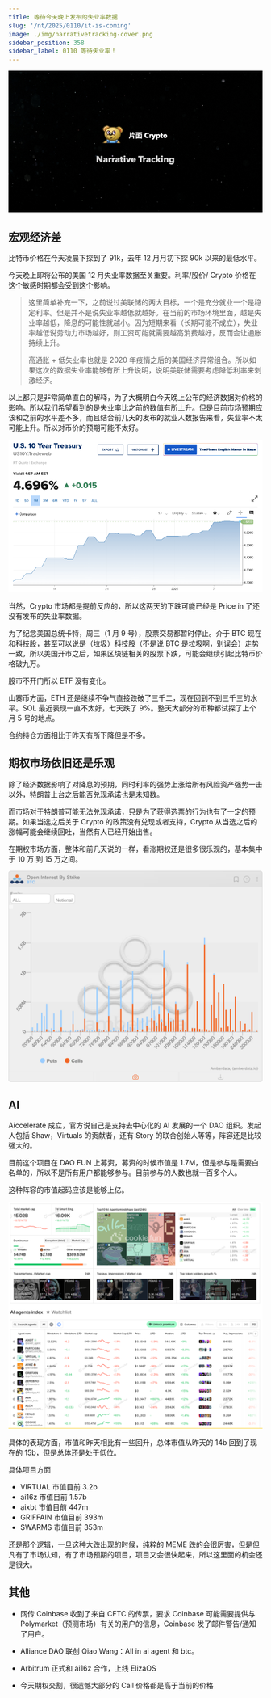 ```yaml
---
title: 等待今天晚上发布的失业率数据
slug: '/nt/2025/0110/it-is-coming'
image: ./img/narrativetracking-cover.png
sidebar_position: 358
sidebar_label: 0110 等待失业率！
---
```


![Narrative Tracking](./img/narrativetracking-cover.png "Narrative Tracking")

## 宏观经济差

比特币价格在今天凌晨下探到了 91k，去年 12 月月初下探 90k 以来的最低水平。

今天晚上即将公布的美国 12 月失业率数据至关重要。利率/股价/ Crypto 价格在这个敏感时期都会受到这个影响。

> 这里简单补充一下，之前说过美联储的两大目标，一个是充分就业一个是稳定利率。但是并不是说失业率越低就越好。在当前的市场环境里面，越是失业率越低，降息的可能性就越小。因为短期来看（长期可能不成立），失业率越低说劳动力市场越好，则工资可能就需要越高消费越好，反而会让通胀持续上升。
>
> 高通胀 + 低失业率也就是 2020 年疫情之后的美国经济异常组合。所以如果这次的数据失业率能够有所上升说明，说明美联储需要考虑降低利率来刺激经济。

以上都只是非常简单直白的解释，为了大概明白今天晚上公布的经济数据对价格的影响。所以我们希望看到的是失业率比之前的数值有所上升。但是目前市场预期应该和之前的水平差不多，而且结合前几天的发布的就业人数报告来看，失业率不太可能上升。所以对币价的预期可能不太好。

![10y rate](img/10yrate0110.png)

当然，Crypto 市场都是提前反应的，所以这两天的下跌可能已经是 Price in 了还没有发布的失业率数据。

为了纪念美国总统卡特，周三（1 月 9 号），股票交易都暂时停止。介于 BTC 现在和科技股，甚至可以说是（垃圾）科技股（不是说 BTC 是垃圾啊，别误会）走势一致，所以美国开市之后，如果区块链相关的股票下跌，可能会继续引起比特币价格破九万。

股市不开门所以 ETF 没有变化。

山寨币方面，ETH 还是继续不争气直接跌破了三千二，现在回到不到三千三的水平。SOL 最近表现一直不太好，七天跌了 9%。整天大部分的币种都试探了上个月 5 号的地点。

合约持仓方面相比于昨天有所下降但是不多。


## 期权市场依旧还是乐观

除了经济数据影响了对降息的预期，同时利率的强势上涨给所有风险资产强势一击以外，特朗普上台之后能否兑现承诺也是未知数。

而市场对于特朗普可能无法兑现承诺，只是为了获得选票的行为也有了一定的预期。如果当选之后关于 Crypto 的政策没有兑现或者支持，Crypto 从当选之后的涨幅可能会继续回吐，当然有人已经开始出售。

在期权市场方面，整体和前几天说的一样，看涨期权还是很多很乐观的，基本集中于 10 万 到 15 万之间。

![btc options](img/btcoptions.png)

## AI

Aiccelerate 成立，官方说自己是支持去中心化的 AI 发展的一个 DAO 组织。发起人包括 Shaw，Virtuals 的贡献者，还有 Story 的联合创始人等等，阵容还是比较强大的。

目前这个项目在 DAO FUN 上募资，募资的时候市值是 1.7M，但是参与是需要白名单的，所以不是所有用户都能够参与。目前参与的人数也就一百多个人。

这种阵容的市值起码应该是能够上亿。

![cookie fun](img/cookiefun0110.png)

具体的表现方面，市值和昨天相比有一些回升，总体市值从昨天的 14b 回到了现在的 15b，但是总体还是处于低位。

具体项目方面

- VIRTUAL 市值目前 3.2b
- ai16z 市值目前 1.57b
- aixbt 市值目前 447m
- GRIFFAIN 市值目前 393m
- SWARMS 市值目前 353m

还是那个逻辑，一旦这种大跌出现的时候，纯粹的 MEME 跌的会很厉害，但是但凡有了市场认知，有了市场预期的项目，项目又会很快起来，所以这里面的机会还是很大。


## 其他

- 网传  Coinbase 收到了来自 CFTC 的传票，要求 Coinbase 可能需要提供与 Polymarket（预测市场）有关的用户的信息，Coinbase 发了邮件警告/通知了用户。

- Alliance DAO 联创 Qiao Wang：All in ai agent 和 btc。

- Arbitrum 正式和 ai16z 合作，上线 ElizaOS

- 今天期权交割，很遗憾大部分的 Call 价格都是高于当前的价格